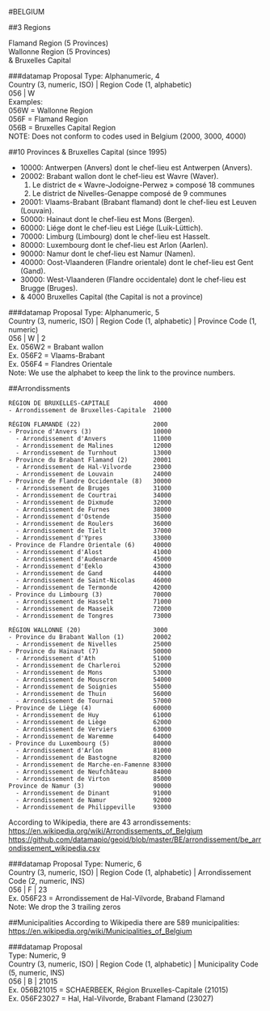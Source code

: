 #BELGIUM

##3 Regions

Flamand Region (5 Provinces)   
Wallonne Region (5 Provinces)    
& Bruxelles Capital   

###datamap Proposal
Type: Alphanumeric, 4    
Country (3, numeric, ISO) | Region Code (1, alphabetic)    
056 | W    
Examples:    
056W = Wallonne Region   
056F = Flamand Region    
056B = Bruxelles Capital Region    
NOTE: Does not conform to codes used in Belgium (2000, 3000, 4000)     



##10 Provinces & Bruxelles Capital (since 1995)

- 10000: Antwerpen (Anvers) dont le chef-lieu est Antwerpen (Anvers).    
- 20002: Brabant wallon dont le chef-lieu est Wavre (Waver).    
    1. Le district de « Wavre-Jodoigne-Perwez » composé 18 communes    
    2. Le district de Nivelles-Genappe composé de 9 communes    
- 20001: Vlaams-Brabant (Brabant flamand) dont le chef-lieu est Leuven (Louvain).     
- 50000: Hainaut dont le chef-lieu est Mons (Bergen).    
- 60000: Liége dont le chef-lieu est Liége (Luik-Lüttich).    
- 70000: Limburg (Limbourg) dont le chef-lieu est Hasselt.    
- 80000: Luxembourg dont le chef-lieu est Arlon (Aarlen).    
- 90000: Namur dont le chef-lieu est Namur (Namen).    
- 40000: Oost-Vlaanderen (Flandre orientale) dont le chef-lieu est Gent (Gand).
- 30000: West-Vlaanderen (Flandre occidentale) dont le chef-lieu est Brugge (Bruges).   
- & 4000 Bruxelles Capital (the Capital is not a province)  

###datamap Proposal
Type: Alphanumeric, 5    
Country (3, numeric, ISO) | Region Code (1, alphabetic) | Province Code (1, numeric)    
056 | W | 2   
Ex. 056W2 = Brabant wallon    
Ex. 056F2 = Vlaams-Brabant   
Ex. 056F4 = Flandres Orientale   
Note: We use the alphabet to keep the link to the province numbers.    


##Arrondissments

```
RÉGION DE BRUXELLES-CAPITALE			4000
- Arrondissement de Bruxelles-Capitale	21000

RÉGION FLAMANDE	(22)					2000
- Province d'Anvers	(3)					10000
  - Arrondissement d'Anvers				11000
  - Arrondissement de Malines			12000
  - Arrondissement de Turnhout			13000
- Province du Brabant Flamand (2)		20001
  - Arrondissement de Hal-Vilvorde		23000
  - Arrondissement de Louvain			24000
- Province de Flandre Occidentale (8)	30000
  - Arrondissement de Bruges			31000
  - Arrondissement de Courtrai			34000
  - Arrondissement de Dixmude			32000
  - Arrondissement de Furnes			38000
  - Arrondissement d'Ostende			35000
  - Arrondissement de Roulers			36000
  - Arrondissement de Tielt				37000
  - Arrondissement d'Ypres				33000
- Province de Flandre Orientale (6)		40000
  - Arrondissement d'Alost				41000
  - Arrondissement d'Audenarde			45000
  - Arrondissement d'Eeklo				43000
  - Arrondissement de Gand				44000
  - Arrondissement de Saint-Nicolas		46000
  - Arrondissement de Termonde			42000
- Province du Limbourg (3)				70000
  - Arrondissement de Hasselt			71000
  - Arrondissement de Maaseik			72000
  - Arrondissement de Tongres			73000

RÉGION WALLONNE	(20)					3000
- Province du Brabant Wallon (1)		20002
  - Arrondissement de Nivelles			25000
- Province du Hainaut (7)				50000
  - Arrondissement d'Ath				51000
  - Arrondissement de Charleroi			52000
  - Arrondissement de Mons				53000
  - Arrondissement de Mouscron			54000
  - Arrondissement de Soignies			55000
  - Arrondissement de Thuin				56000
  - Arrondissement de Tournai			57000
- Province de Liège	(4)					60000
  - Arrondissement de Huy				61000
  - Arrondissement de Liège	            62000
  - Arrondissement de Verviers			63000
  - Arrondissement de Waremme			64000
- Province du Luxembourg (5)			80000
  - Arrondissement d'Arlon				81000
  - Arrondissement de Bastogne			82000
  - Arrondissement de Marche-en-Famenne	83000
  - Arrondissement de Neufchâteau		84000
  - Arrondissement de Virton			85000
Province de Namur (3)					90000
  - Arrondissement de Dinant			91000
  - Arrondissement de Namur				92000
  - Arrondissement de Philippeville		93000

```
According to Wikipedia, there are 43 arrondissements:
https://en.wikipedia.org/wiki/Arrondissements_of_Belgium
https://github.com/datamapio/geoid/blob/master/BE/arrondissement/be_arrondissement_wikipedia.csv


###datamap Proposal
Type: Numeric, 6      
Country (3, numeric, ISO) | Region Code (1, alphabetic) | Arrondissement Code (2, numeric, INS)     
056 | F | 23     
Ex. 056F23 = Arrondissement de Hal-Vilvorde, Braband Flamand    
Note: We drop the 3 trailing zeros    


##Municipalities
According to Wikipedia there are 589 municipalities: 
https://en.wikipedia.org/wiki/Municipalities_of_Belgium


###datamap Proposal     
Type: Numeric, 9    
Country (3, numeric, ISO) | Region Code (1, alphabetic) | Municipality Code (5, numeric, INS)    
056 | B | 21015    
Ex. 056B21015 = SCHAERBEEK, Région Bruxelles-Capitale (21015)    
Ex. 056F23027 = Hal, Hal-Vilvorde, Brabant Flamand (23027)    



